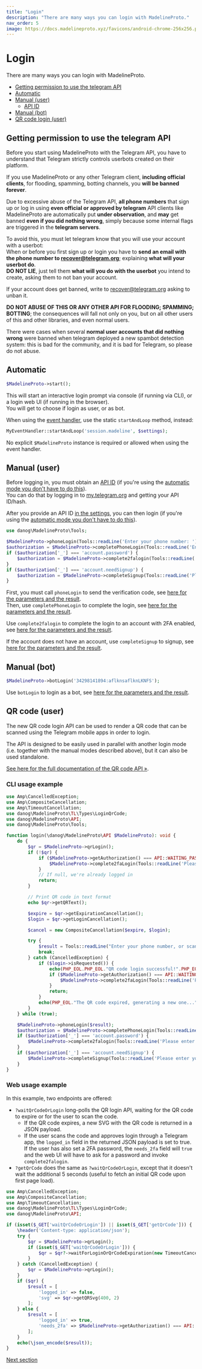 ```yaml
---
title: "Login"
description: "There are many ways you can login with MadelineProto."
nav_order: 5
image: https://docs.madelineproto.xyz/favicons/android-chrome-256x256.png
---
```

# Login

There are many ways you can login with MadelineProto.

* [Getting permission to use the telegram API](#getting-permission-to-use-the-telegram-api)
* [Automatic](#automatic)
* [Manual (user)](#manual-user)
  * [API ID](#api-id)
* [Manual (bot)](#manual-bot)
* [QR code login (user)](#qr-code-user)

## Getting permission to use the telegram API

Before you start using MadelineProto with the Telegram API, you have to understand that Telegram strictly controls userbots created on their platform.  

If you use MadelineProto or any other Telegram client, **including official clients**, for flooding, spamming, botting channels, you **will be banned forever**.  

Due to excessive abuse of the Telegram API, **all phone numbers** that sign up or log in using **even official or approved by telegram** API clients like MadelineProto are automatically put **under observation**, and __may__ get banned **even if you did nothing wrong**, simply because some internal flags are triggered in the **telegram servers**.  

To avoid this, you must let telegram know that you will use your account with a userbot:  
When or before you first sign up or login you have to **send an email with the phone number to [recover@telegram.org](mailto:recover@telegram.org)**; explaining **what will your userbot do**.  
**DO NOT LIE**, just tell them **what will you do with the userbot** you intend to create, asking them to not ban your account.  

If your account does get banned, write to [recover@telegram.org](mailto:recover@telegram.org) asking to unban it.  

**DO NOT ABUSE OF THIS OR ANY OTHER API FOR FLOODING; SPAMMING; BOTTING**; the consequences will fall not only on you, but on all other users of this and other libraries, and even normal users.  

There were cases when several **normal user accounts that did nothing wrong** were banned when telegram deployed a new spambot detection system: this is bad for the community, and it is bad for Telegram, so please do not abuse.  


## Automatic

```php
$MadelineProto->start();
```

This will start an interactive login prompt via console (if running via CLI), or a login web UI (if running in the browser).  
You will get to choose if login as user, or as bot.

When using the [event handler](https://docs.madelineproto.xyz/docs/UPDATES.html), use the static `startAndLoop` method, instead:

```php
MyEventHandler::startAndLoop('session.madeline', $settings);
```

No explicit `$MadelineProto` instance is required or allowed when using the event handler.


## Manual (user)

Before logging in, you must obtain an [API ID](https://docs.madelineproto.xyz/docs/SETTINGS.html) (if you're using the [automatic mode you don't have to do this](#automatic)).  
You can do that by logging in to [my.telegram.org](https://my.telegram.org) and getting your API ID/hash.

After you provide an API ID [in the settings](https://docs.madelineproto.xyz/docs/SETTINGS.html), you can then login (if you're using the [automatic mode you don't have to do this](#automatic)).  

```php
use danog\MadelineProto\Tools;

$MadelineProto->phoneLogin(Tools::readLine('Enter your phone number: '));
$authorization = $MadelineProto->completePhoneLogin(Tools::readLine('Enter the phone code: '));
if ($authorization['_'] === 'account.password') {
    $authorization = $MadelineProto->complete2falogin(Tools::readLine('Please enter your password (hint '.$authorization['hint'].'): '));
}
if ($authorization['_'] === 'account.needSignup') {
    $authorization = $MadelineProto->completeSignup(Tools::readLine('Please enter your first name: '), readline('Please enter your last name (can be empty): '));
}
```

First, you must call `phoneLogin` to send the verification code, see [here for the parameters and the result](https://docs.madelineproto.xyz/phoneLogin.html).  
Then, use `completePhoneLogin` to complete the login, see [here for the parameters and the result](https://docs.madelineproto.xyz/completePhoneLogin.html).  

Use `complete2falogin` to complete the login to an account with 2FA enabled, see [here for the parameters and the result](https://docs.madelineproto.xyz/complete2FALogin.html).  

If the account does not have an account, use `completeSignup` to signup, see [here for the parameters and the result](https://docs.madelineproto.xyz/completeSignup.html).  


## Manual (bot)

```php
$MadelineProto->botLogin('34298141894:aflknsaflknLKNFS');
```

Use `botLogin` to login as a bot, see [here for the parameters and the result](https://docs.madelineproto.xyz/botLogin.html).  

## QR code (user)

The new QR code login API can be used to render a QR code that can be scanned using the Telegram mobile apps in order to login.  

The API is designed to be easily used in parallel with another login mode (i.e. together with the manual modes described above), but it can also be used standalone.  

[See here for the full documentation of the QR code API &raquo;](https://docs.madelineproto.xyz/PHP/danog/MadelineProto/TL/Types/LoginQrCode.html).  

### CLI usage example

```php
use Amp\CancelledException;
use Amp\CompositeCancellation;
use Amp\TimeoutCancellation;
use danog\MadelineProto\TL\Types\LoginQrCode;
use danog\MadelineProto\API;
use danog\MadelineProto\Tools;

function login(\danog\MadelineProto\API $MadelineProto): void {
    do {
        $qr = $MadelineProto->qrLogin();
        if (!$qr) {
            if ($MadelineProto->getAuthorization() === API::WAITING_PASSWORD) {
                $MadelineProto->complete2faLogin(Tools::readLine('Please enter your password (hint '.$MadelineProto->getHint().'): '));
            }
            // If null, we're already logged in
            return;
        }

        // Print QR code in text format
        echo $qr->getQRText();

        $expire = $qr->getExpirationCancellation();
        $login = $qr->getLoginCancellation();

        $cancel = new CompositeCancellation($expire, $login);

        try {
            $result = Tools::readLine("Enter your phone number, or scan the above QR code to login: ", $cancel);
            break;
        } catch (CancelledException) {
            if ($login->isRequested()) {
                echo(PHP_EOL.PHP_EOL."QR code login successful!".PHP_EOL);
                if ($MadelineProto->getAuthorization() === API::WAITING_PASSWORD) {
                    $MadelineProto->complete2faLogin(Tools::readLine('Please enter your password (hint '.$MadelineProto->getHint().'): '));
                }
                return;
            }
            echo(PHP_EOL."The QR code expired, generating a new one...".PHP_EOL);
        }
    } while (true);

    $MadelineProto->phoneLogin($result);
    $authorization = $MadelineProto->completePhoneLogin(Tools::readLine('Enter the phone code: '));
    if ($authorization['_'] === 'account.password') {
        $MadelineProto->complete2falogin(Tools::readLine('Please enter your password (hint '.$authorization['hint'].'): '));
    }
    if ($authorization['_'] === 'account.needSignup') {
        $MadelineProto->completeSignup(Tools::readLine('Please enter your first name: '), Tools::readline('Please enter your last name (can be empty): '));
    }
}
```

### Web usage example

In this example, two endpoints are offered:

* `?waitQrCodeOrLogin` long-polls the QR login API, waiting for the QR code to expire or for the user to scan the code.
  * If the QR code expires, a new SVG with the QR code is returned in a JSON payload.
  * If the user scans the code and approves login through a Telegram app, the `logged_in` field in the returned JSON payload is set to true. If the user has also set a 2FA password, the `needs_2fa` field will `true` and the web UI will have to ask for a password and invoke `complete2falogin`.
* `?getQrCode` does the same as `?waitQrCodeOrLogin`, except that it doesn't wait the additional 5 seconds (useful to fetch an initial QR code upon first page load).  

```php
use Amp\CancelledException;
use Amp\CompositeCancellation;
use Amp\TimeoutCancellation;
use danog\MadelineProto\TL\Types\LoginQrCode;
use danog\MadelineProto\API;

if (isset($_GET['waitQrCodeOrLogin']) || isset($_GET['getQrCode'])) {
    \header('Content-type: application/json');
    try {
        $qr = $MadelineProto->qrLogin();
        if (isset($_GET['waitQrCodeOrLogin'])) {
            $qr = $qr?->waitForLoginOrQrCodeExpiration(new TimeoutCancellation(5.0));
        }
    } catch (CancelledException) {
        $qr = $MadelineProto->qrLogin();
    }
    if ($qr) {
        $result = [
            'logged_in' => false,
            'svg' => $qr->getQRSvg(400, 2)
        ];
    } else {
        $result = [
            'logged_in' => true,
            'needs_2fa' => $MadelineProto->getAuthorization() === API::WAITING_PASSWORD
        ];
    }
    echo(\json_encode($result));
}
```

<a href="https://docs.madelineproto.xyz/docs/FEATURES.html">Next section</a>